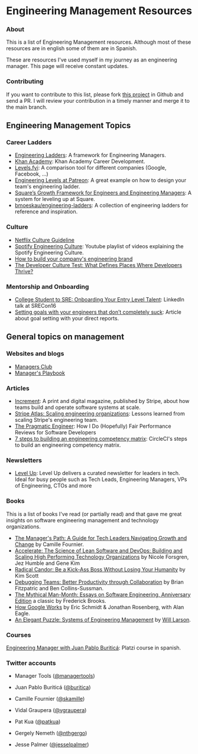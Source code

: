 # Engineering Management Resources

### About

This is a list of Engineering Management resources. Although most of these resources
are in english some of them are in Spanish.

These are resources I've used myself in my journey as an engineering manager. This page will
receive constant updates.


### Contributing

If you want to contribute to this list, please fork [this project](https://github.com/jackboot7/engineering-management/)
in Github and send a PR. I will review your contribution in a timely manner and merge it
to the main branch.


## Engineering Management Topics

### Career Ladders

- [Engineering Ladders](http://www.engineeringladders.com/): A framework for Engineering Managers.
- [Khan Academy](https://engineering.khanacademy.org/posts/career-development.htm): Khan Academy Career Development.
- [Levels.fyi](https://www.levels.fyi/): A comparison tool for different companies (Google, Facebook, ...)
- [Engineering Levels at Patreon](https://levels.patreon.com/): A great example on how to design your team's engineering ladder.
- [Square’s Growth Framework for Engineers and Engineering Managers](https://developer.squareup.com/blog/squares-growth-framework-for-engineers-and-engineering-managers/): A system for leveling up at Square.
- [bmoeskau/engineering-ladders](https://github.com/bmoeskau/engineering-ladders): A collection of engineering ladders for reference and inspiration.

<!-- TODO: other topics -->

<!-- ### 1:1s -->
<!-- ### Hiring -->
<!-- ### Firing -->
<!-- ### Performance measure -->


### Culture

- [Netflix Culture Guideline](https://jobs.netflix.com/culture)
- [Spotify Engineering Culture](https://www.youtube.com/watch?v=Yvfz4HGtoPc&list=PLuV-Wj3HFAwZdJspPQpSuqHfox_4SBEXL): Youtube playlist of videos explaining the Spotify Engineering Culture.
- [How to build your company's engineering brand](https://www.lethain.com/eng-brand/)
- [The Developer Culture Test: What Defines Places Where Developers Thrive?](https://blog.pragmaticengineer.com/the-developer-culture-test/)

### Mentorship and Onboarding

- [College Student to SRE: Onboarding Your Entry Level Talent](https://www.youtube.com/watch?v=TYX5ihgIL7s): LinkedIn talk at SRECon16
- [Setting goals with your engineers that don’t completely suck](https://medium.com/@tsunamino/setting-goals-with-your-engineers-that-dont-completely-suck-cb76b87e4275): Article about goal setting with your direct reports.


## General topics on management

### Websites and blogs

- [Managers Club](https://www.managersclub.com/)
- [Manager's Playbook](https://github.com/ksindi/managers-playbook)

### Articles

- [Increment](https://increment.com/issues/): A print and digital magazine, published by Stripe, about how teams build and operate software systems at scale.
- [Stripe Atlas: Scaling engineering organizations](https://stripe.com/es-mx/atlas/guides/scaling-eng): Lessons learned from scaling Stripe's engineering team.
- [The Pragmatic Engineer](https://blog.pragmaticengineer.com/performance-reviews-for-software-engineers): How I Do (Hopefully) Fair Performance Reviews for Software Developers
- [7 steps to building an engineering competency matrix](https://circleci.com/blog/7-steps-to-building-an-engineering-competency-matrix/): CircleCI's steps to build an engineering competency matrix.


### Newsletters

- [Level Up](http://levelup.patkua.com/): Level Up delivers a curated newsletter for leaders in tech. Ideal for busy people such as Tech Leads, Engineering Managers, VPs of Engineering, CTOs and more

### Books

This is a list of books I've read (or partially read) and that gave me great insights on software engineering management and technology organizations.

- [The Manager's Path: A Guide for Tech Leaders Navigating Growth and Change](https://www.amazon.com/-/es/Camille-Fournier/dp/1491973897/) by Camille Fournier.
- [Accelerate: The Science of Lean Software and DevOps: Building and Scaling High Performing Technology Organizations](https://www.amazon.com/-/es/Nicole-Forsgren-PhD/dp/1942788339) by Nicole Forsgren, Jez Humble and Gene Kim
- [Radical Candor: Be a Kick-Ass Boss Without Losing Your Humanity](https://www.amazon.com/-/es/Kim-Scott/dp/1250103509/) by Kim Scott
- [Debugging Teams: Better Productivity through Collaboration](https://www.amazon.com/-/es/Brian-W-Fitzpatrick/dp/1491932058/) by Brian Fitzpatric and Ben Collins-Sussman.
- [The Mythical Man-Month: Essays on Software Engineering, Anniversary Edition](https://www.amazon.com/-/es/Frederick-P-Brooks-Jr/dp/0201835959/) a classic by Frederick Brooks.
- [How Google Works](https://www.howgoogleworks.net/) by Eric Schmidt & Jonathan Rosenberg, with Alan Eagle.
- [An Elegant Puzzle: Systems of Engineering Management](https://www.amazon.com/Elegant-Puzzle-Systems-Engineering-Management-ebook/dp/B07QYCHJ7V/) by [Will Larson](https://lethain.com/).


### Courses

[Engineering Manager with Juan Pablo Buriticá](https://platzi.com/cursos/eng-management/): Platzi course in spanish.


### Twitter accounts

- Manager Tools ([@managertools](https://twitter.com/managertools))

- Juan Pablo Buriticá ([@buritica](https://twitter.com/buritica))
- Camille Fournier ([@skamille](https://twitter.com/skamille))
- Vidal Graupera ([@vgraupera](https://twitter.com/vgraupera))
- Pat Kua ([@patkua](https://twitter.com/patkua))
- Gergely Nemeth ([@nthgergo](https://twitter.com/nthgergo))
- Jesse Palmer ([@jesselpalmer](https://twitter.com/jesselpalmer))
